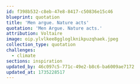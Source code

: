 ```yaml
---
id: f398b532-c8eb-47e8-8417-c50836e15c46
blueprint: quotation
title: 'Men argue. Nature acts'
quotation: 'Men Argue. Nature acts.'
attribution: Voltaire
image: oip.ylvlkee8ggloglknikpuzqhaek.jpeg
collection_type: quotation
challenges:
  - climate
sections: inspiration
updated_by: 46c097c5-771c-49e2-b8c6-ba6009ae7172
updated_at: 1735228517
---
```

